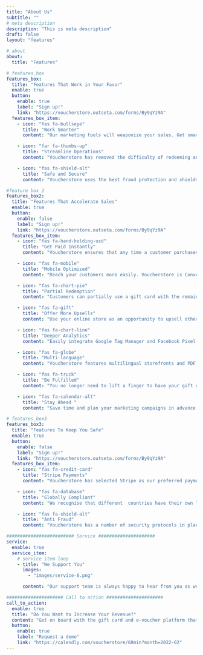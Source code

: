 ```yaml
---
title: "About Us"
subtitle: ""
# meta description
description: "This is meta description"
draft: false
layout: "features"

# about
about:
  title: "Features"

# features_box
features_box:
  title: "Features That Work in Your Favor"
  enable: true
  button:
    enable: true
    label: "Sign up!"
    link: "https://voucherstore.outseta.com/forms/By9qYz9A"
  features_box_item:
    - icon: "fas fa-bullseye"
      title: "Work Smarter"
      content: "Our marketing tools will weaponize your sales. Get smarter analytics that feed into your decision making and enjoy sales that grow naturally."

    - icon: "far fa-thumbs-up"
      title: "Streamline Operations"
      content: "Voucherstore has removed the difficulty of redeeming and tracking vouchers. And our reliable printing and delivery service will take a load off your mind."

    - icon: "fas fa-shield-alt"
      title: "Safe and Secure"
      content: "Voucherstore uses the best fraud protection and shields your company from potential threats. Your data and the data you collect are in safe hands."

#feature box 2
features_box2:
  title: "Features That Accelerate Sales"
  enable: true
  button:
    enable: false
    label: "Sign up!"
    link: "https://voucherstore.outseta.com/forms/By9qYz9A"
  features_box_item:
    - icon: "fas fa-hand-holding-usd"
      title: "Get Paid Instantly"
      content: "Voucherstore ensures that any time a customer purchases a voucher from your online store, you get paid instantly—we don’t hold your money."

    - icon: "fas fa-mobile"
      title: "Mobile Optimized"
      content: "Reach your customers more easily. Voucherstore is Conversion Rate Optimized to maximize sales across all devices."

    - icon: "fas fa-chart-pie"
      title: "Partial Redemption"
      content: "Customers can partially use a gift card with the remaining balance automatically rolled over. Keep your customers coming back for more! ."

    - icon: "fas fa-gift"
      title: "Offer More Upsells"
      content: "Use your online store as an opportunity to upsell other products or services. Voucherstore lets you list a multitude of in-cart add-ons."

    - icon: "fas fa-chart-line"
      title: "Deeper Analytics"
      content: "Easily integrate Google Tag Manager and Facebook Pixel to feed your business with advanced eCommerce analytics."

    - icon: "fas fa-globe"
      title: "Multi-language"
      content: "Voucherstore features multilingual storefronts and PDF vouchers. So you can reach and serve your customers in their preferred language."

    - icon: "fas fa-truck"
      title: "Be Fulfilled"
      content: "You no longer need to lift a finger to have your gift cards and e-vouchers delivered. Voucherstore handles all aspects of fulfillment."

    - icon: "fas fa-calendar-alt"
      title: "Stay Ahead "
      content: "Save time and plan your marketing campaigns in advance. Voucherstore’s scheduling features let you see into the future."

# features_box3
features_box3:
  title: "Features To Keep You Safe"
  enable: true
  button:
    enable: false
    label: "Sign up!"
    link: "https://voucherstore.outseta.com/forms/By9qYz9A"
  features_box_item:
    - icon: "fas fa-credit-card"
      title: "Stripe Payments"
      content: "Voucherstore has selected Stripe as our preferred payment gateway, so all your transactions are processed through the most secure payment service provider."

    - icon: "fas fa-database"
      title: "Globally Compliant"
      content: "We recognise that different  countries have their own legal requirements. We ensure that you are compliant and meet GDPR and PDPA data protection requirements."

    - icon: "fas fa-shield-alt"
      title: "Anti Fraud"
      content: "Voucherstore has a number of security protocols in place like voucher number re-issue to mitigate the risk of fraud and bad actors."

######################### Service #####################
service:
  enable: true
  service_item:
    # service item loop
    - title: "We Support You"
      images:
        - "images/service-8.png"

      content: "Our support team is always happy to hear from you as we want to ensure you get the most out of our service. No matter how large your business is, our dedicated support scales with you."

##################### Call to action #####################
call_to_action:
  enable: true
  title: "Do You Want to Increase Your Revenue?"
  content: "Get on board with the gift card and e-voucher platform that is accelerating revenue for hospitality and leisure businesses across Thailand. Voucherstore is the streamlined e-voucher software you have been waiting for."
  button:
    enable: true
    label: "Request a demo"
    link: "https://calendly.com/voucherstore/60min?month=2022-02"
---
```


